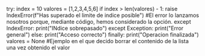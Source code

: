 
try:
    index = 10
    valores = [1,2,3,4,5,6]
    if index > len(valores) - 1:
        raise IndexError(f"Has superado el limite de indice posible") #El error lo lanzamos nosotros porque, mediante código, hemos considerado la opción.
except IndexError:
    print("INdice sobrepasado")
except Exception:
    print("Error general")
else:
    print("Acceso correcto")
finally:
    print("Operacion finalizada")
    valores = None #Ejemplo en el que decido borrar el contenido de la lista una vez obtenido el valor